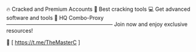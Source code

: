 🔥 Cracked and Premium Accounts
🔧 Best cracking tools
💻 Get advanced software and tools
🔑 HQ Combo-Proxy
————————————————————
 Join now and enjoy exclusive resources!

🔗 [ https://t.me/TheMasterC ]
